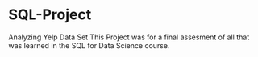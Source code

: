 # SQL-Project
Analyzing Yelp Data Set
This Project was for a final assesment of all that was learned in the SQL for Data Science course. 
